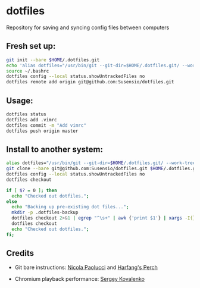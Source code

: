 # dotfiles

Repository for saving and syncing config files between computers

## Fresh set up:

``` bash
git init --bare $HOME/.dotfiles.git
echo 'alias dotfiles="/usr/bin/git --git-dir=$HOME/.dotfiles.git/ --work-tree=$HOME"' >> $HOME/.bash_aliases
source ~/.bashrc
dotfiles config --local status.showUntrackedFiles no
dotfiles remote add origin git@github.com:Susensio/dotfiles.git
```

## Usage:

``` bash
dotfiles status
dotfiles add .vimrc
dotfiles commit -m "Add vimrc"
dotfiles push origin master
```

## Install to another system:

``` bash
alias dotfiles="/usr/bin/git --git-dir=$HOME/.dotfiles.git/ --work-tree=$HOME"
git clone --bare git@github.com:Susensio/dotfiles.git $HOME/.dotfiles.git/
dotfiles config --local status.showUntrackedFiles no
dotfiles checkout 

if [ $? = 0 ]; then
  echo "Checked out dotfiles.";
else
  echo "Backing up pre-existing dot files...";
  mkdir -p .dotfiles-backup
  dotfiles checkout 2>&1 | egrep "^\s+" | awk {'print $1'} | xargs -I{} mv {} .dotfiles-backup/{}
  dotfiles checkout
  echo "Checked out dotfiles.";
fi;
```

## Credits

* Git bare instructions:
[Nicola Paolucci](https://developer.atlassian.com/blog/2016/02/best-way-to-store-dotfiles-git-bare-repo/)
and
[Harfang's Perch](https://harfangk.github.io/2016/09/19/manage-dotfiles-with-a-git-bare-repository.html)

* Chromium playback performance:
[Sergey Kovalenko](https://www.linkedin.com/pulse/how-get-smooth-youtubeflash-video-playback-raspberry-pi-kovalenko/)
